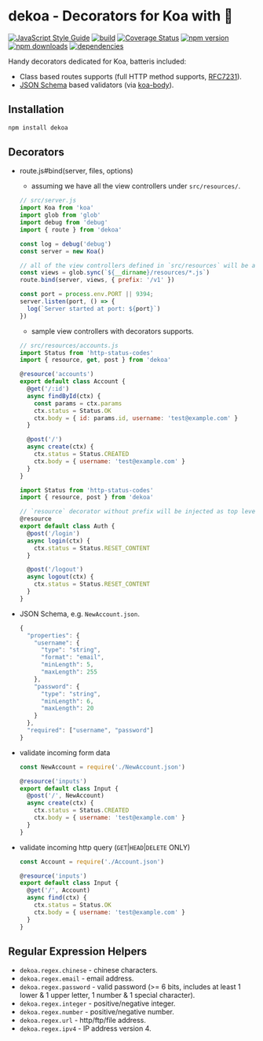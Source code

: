 # dekoa - Decorators for Koa with :revolving_hearts:

[![JavaScript Style Guide](https://img.shields.io/badge/code_style-standard-brightgreen.svg)](https://standardjs.com)
[![build](https://travis-ci.org/jimzhan/dekoa.svg?branch=master)](https://travis-ci.org/jimzhan/dekoa)
[![Coverage Status](https://coveralls.io/repos/github/jimzhan/dekoa/badge.svg?branch=master)](https://coveralls.io/github/jimzhan/dekoa?branch=master)
[![npm version](https://img.shields.io/npm/v/dekoa.svg?style=flat-square)](https://www.npmjs.com/package/dekoa)
[![npm downloads](https://img.shields.io/npm/dm/dekoa.svg?style=flat-square)](https://www.npmjs.com/package/dekoa)
[![dependencies](https://david-dm.org/jimzhan/dekoa.svg)](https://david-dm.org/jimzhan/dekoa.svg)


Handy decorators dedicated for Koa, batteris included:
* Class based routes supports (full HTTP method supports, [RFC7231](https://tools.ietf.org/html/rfc7231#section-4)).
* [JSON Schema](http://json-schema.org/) based validators (via [koa-body](https://github.com/dlau/koa-body)).

## Installation

```bash
npm install dekoa
```

## Decorators

* route.js#bind(server, files, options)

  - assuming we have all the view controllers under `src/resources/`.

  ```javascript
  // src/server.js
  import Koa from 'koa'
  import glob from 'glob'
  import debug from 'debug'
  import { route } from 'dekoa'

  const log = debug('debug')
  const server = new Koa()

  // all of the view controllers defined in `src/resources` will be automatically registered.
  const views = glob.sync(`${__dirname}/resources/*.js`)
  route.bind(server, views, { prefix: '/v1' })

  const port = process.env.PORT || 9394;
  server.listen(port, () => {
    log(`Server started at port: ${port}`)
  })
  ```

  - sample view controllers with decorators supports.

  ```javascript
  // src/resources/accounts.js
  import Status from 'http-status-codes'
  import { resource, get, post } from 'dekoa'

  @resource('accounts')
  export default class Account {
    @get('/:id')
    async findById(ctx) {
      const params = ctx.params
      ctx.status = Status.OK
      ctx.body = { id: params.id, username: 'test@example.com' }
    }

    @post('/')
    async create(ctx) {
      ctx.status = Status.CREATED
      ctx.body = { username: 'test@example.com' }
    }
  }
  ```

  ```javascript
  import Status from 'http-status-codes'
  import { resource, post } from 'dekoa'

  // `resource` decorator without prefix will be injected as top level URL.
  @resource
  export default class Auth {
    @post('/login')
    async login(ctx) {
      ctx.status = Status.RESET_CONTENT
    }

    @post('/logout')
    async logout(ctx) {
      ctx.status = Status.RESET_CONTENT
    }
  }
  ```

* JSON Schema, e.g. `NewAccount.json`.

  ```javascript
  {
    "properties": {
      "username": {
        "type": "string",
        "format": "email",
        "minLength": 5,
        "maxLength": 255
      },
      "password": {
        "type": "string",
        "minLength": 6,
        "maxLength": 20
      }
    },
    "required": ["username", "password"]
  }
  ```

* validate incoming form data

  ```javascript
  const NewAccount = require('./NewAccount.json')

  @resource('inputs')
  export default class Input {
    @post('/', NewAccount)
    async create(ctx) {
      ctx.status = Status.CREATED
      ctx.body = { username: 'test@example.com' }
    }
  }
  ```

* validate incoming http query (`GET`|`HEAD`|`DELETE` ONLY)

  ```javascript
  const Account = require('./Account.json')

  @resource('inputs')
  export default class Input {
    @get('/', Account)
    async find(ctx) {
      ctx.status = Status.OK 
      ctx.body = { username: 'test@example.com' }
    }
  }
  ```

## Regular Expression Helpers

- `dekoa.regex.chinese` - chinese characters.
- `dekoa.regex.email` - email address.
- `dekoa.regex.password` - valid password (>= 6 bits, includes at least 1 lower & 1 upper letter, 1 number & 1 special character).
- `dekoa.regex.integer` - positive/negative integer.
- `dekoa.regex.number` - positive/negative number.
- `dekoa.regex.url` - http/ftp/file address.
- `dekoa.regex.ipv4` - IP address version 4.
